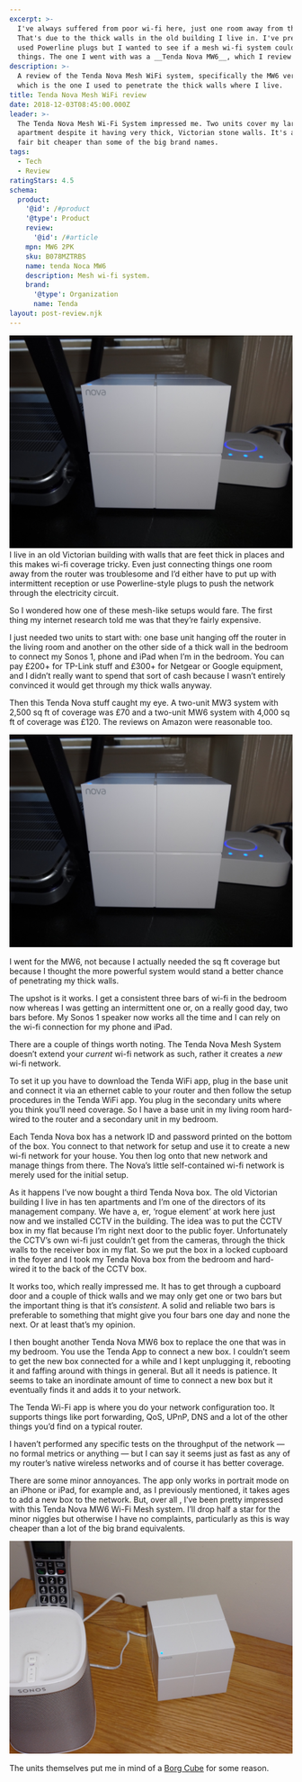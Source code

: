 ```yaml
---
excerpt: >-
  I've always suffered from poor wi-fi here, just one room away from the router.
  That's due to the thick walls in the old building I live in. I've previously
  used Powerline plugs but I wanted to see if a mesh wi-fi system could handle
  things. The one I went with was a __Tenda Nova MW6__, which I review here.
description: >-
  A review of the Tenda Nova Mesh WiFi system, specifically the MW6 version
  which is the one I used to penetrate the thick walls where I live.
title: Tenda Nova Mesh WiFi review
date: 2018-12-03T08:45:00.000Z
leader: >-
  The Tenda Nova Mesh Wi-Fi System impressed me. Two units cover my large
  apartment despite it having very thick, Victorian stone walls. It's also a
  fair bit cheaper than some of the big brand names.
tags:
  - Tech
  - Review
ratingStars: 4.5
schema:
  product:
    '@id': /#product
    '@type': Product
    review:
      '@id': /#article
    mpn: MW6 2PK
    sku: B078MZTRBS
    name: tenda Noca MW6
    description: Mesh wi-fi system.
    brand:
      '@type': Organization
      name: Tenda
layout: post-review.njk
---
```

 

![Tenda Nova MW6.](/assets/images/posts/2018/12/2018-12-03-tenda-nova-mw6-1.jpg "class=s33 left|@itemprop=image")
I live in an old Victorian building with walls that are feet thick in places and this makes wi-fi coverage tricky. Even just connecting things one room away from the router was troublesome and I’d either have to put up with intermittent reception or use Powerline-style plugs to push the network through the electricity circuit.

So I wondered how one of these mesh-like setups would fare. The first thing my internet research told me was that they’re fairly expensive. 

I just needed two units to start with: one base unit hanging off the router in the living room and another on the other side of a thick wall in the bedroom to connect my Sonos 1, phone and iPad when I’m in the bedroom. You can pay £200+ for TP-Link stuff and £300+ for Netgear or Google equipment, and I didn’t really want to spend that sort of cash because I wasn’t entirely convinced it would get through my thick walls anyway.

Then this Tenda Nova stuff caught my eye. A two-unit MW3 system with 2,500 sq ft of coverage was £70 and a two-unit MW6 system with 4,000 sq ft of coverage was £120. The reviews on Amazon were reasonable too.

![Tenda Nova MW6.](/assets/images/posts/2018/12/2018-12-03-tenda-nova-mw6-1.jpg "caption=Tenda Nova MW6.|title=Tenda Nova MW6.|@itemprop=image")

I went for the MW6, not because I actually needed the sq ft coverage but because I thought the more powerful system would stand a better chance of penetrating my thick walls.

The upshot is it works. I get a consistent three bars of wi-fi in the bedroom now whereas I was getting an intermittent one or, on a really good day, two bars before. My Sonos 1 speaker now works all the time and I can rely on the wi-fi connection for my phone and iPad. 

There are a couple of things worth noting. The Tenda Nova Mesh System doesn’t extend your _current_ wi-fi network as such, rather it creates a _new_ wi-fi network.

To set it up you have to download the Tenda WiFi app, plug in the base unit and connect it via an ethernet cable to your router and then follow the setup procedures in the Tenda WiFi app. You plug in the secondary units where you think you’ll need coverage. So I have a base unit in my living room hard-wired to the router and a secondary unit in my bedroom.

Each Tenda Nova box has a network ID and password printed on the bottom of the box. You connect to that network for setup and use it to create a new wi-fi network for your house. You then log onto that new network and manage things from there. The Nova’s little self-contained wi-fi network is merely used for the initial setup.

As it happens I’ve now bought a third Tenda Nova box. The old Victorian building I live in has ten apartments and I’m one of the directors of its management company. We have a, er, ‘rogue element’ at work here just now and we installed CCTV in the building. The idea was to put the CCTV box in my flat because I’m right next door to the public foyer. Unfortunately the CCTV’s own wi-fi just couldn’t get from the cameras, through the thick walls to the receiver box in my flat. So we put the box in a locked cupboard in the foyer and I took my Tenda Nova box from the bedroom and hard-wired it to the back of the CCTV box. 

It works too, which really impressed me. It has to get through a cupboard door and a couple of thick walls and we may only get one or two bars but the important thing is that it’s _consistent_. A solid and reliable two bars is preferable to something that might give you four bars one day and none the next. Or at least that’s my opinion.

I then bought another Tenda Nova MW6 box to replace the one that was in my bedroom. You use the Tenda App to connect a new box. I couldn’t seem to get the new box connected for a while and I kept unplugging it, rebooting it and faffing around with things in general. But all it needs is patience. It seems to take an inordinate amount of time to connect a new box but it eventually finds it and adds it to your network.

The Tenda Wi-Fi app is where you do your network configuration too. It supports things like port forwarding, QoS, UPnP, DNS and a lot of the other things you’d find on a typical router.

I haven’t performed any specific tests on the throughput of the network — no formal metrics or anything — but I can say it seems just as fast as any of my router’s native wireless networks and of course it has better coverage.

There are some minor annoyances. The app only works in portrait mode on an iPhone or iPad, for example and, as I previously mentioned, it takes ages to add a new box to the network. But, over all , I’ve been pretty impressed with this Tenda Nova MW6 Wi-Fi Mesh system. I’ll drop half a star for the minor niggles but otherwise I have no complaints, particularly as this is way cheaper than a lot of the big brand equivalents.

![Tenda Nova MW6.](/assets/images/posts/2018/12/2018-12-03-tenda-nova-mw6-2.jpg "caption=Tenda Nova MW6.|title=Tenda Nova MW6.|@itemprop=image")

The units themselves put me in mind of a [Borg Cube](http://www.startrek.com/database_article/borg-cube) for some reason.

 

